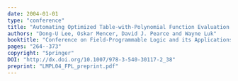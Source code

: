 ```yaml
---
date: 2004-01-01
type: "conference"
title: "Automating Optimized Table-with-Polynomial Function Evaluation for FPGAs"
authors: "Dong-U Lee, Oskar Mencer, David J. Pearce and Wayne Luk"
booktitle: "Conference on Field-Programmable Logic and its Applications (FPL)"
pages: "264--373"
copyright: "Springer"
DOI: "http://dx.doi.org/10.1007/978-3-540-30117-2_38"
preprint: "LMPL04_FPL_preprint.pdf"
---
```


